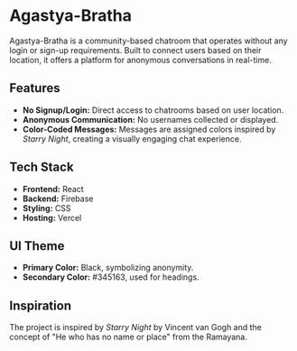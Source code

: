 # Agastya-Bratha

Agastya-Bratha is a community-based chatroom that operates without any login or sign-up requirements. Built to connect users based on their location, it offers a platform for anonymous conversations in real-time.

## Features
- **No Signup/Login:** Direct access to chatrooms based on user location.
- **Anonymous Communication:** No usernames collected or displayed.
- **Color-Coded Messages:** Messages are assigned colors inspired by *Starry Night*, creating a visually engaging chat experience.

## Tech Stack
- **Frontend:** React
- **Backend:** Firebase
- **Styling:** CSS
- **Hosting:** Vercel

## UI Theme
- **Primary Color:** Black, symbolizing anonymity.
- **Secondary Color:** #345163, used for headings.

## Inspiration
The project is inspired by *Starry Night* by Vincent van Gogh and the concept of "He who has no name or place" from the Ramayana.
